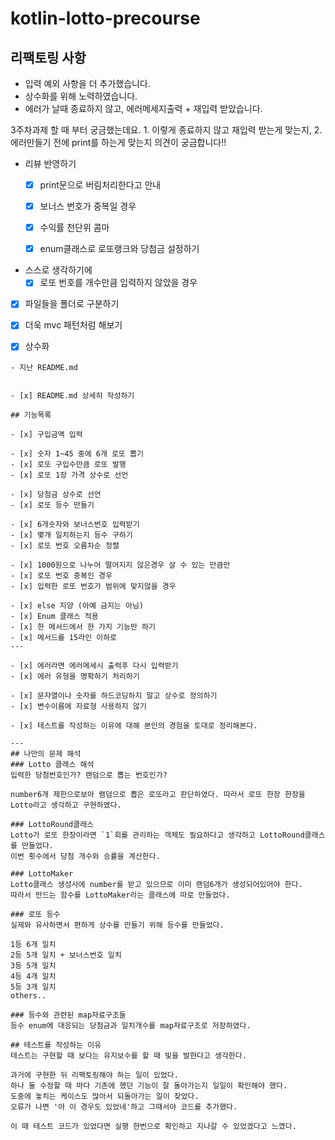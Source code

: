 # kotlin-lotto-precourse

## 리팩토링 사항
- 입력 예외 사항을 더 추가했습니다.
- 상수화를 위해 노력하였습니다.
- 에러가 날때 종료하지 않고, 에러메세지출력 + 재입력 받았습니다.

3주차과제 할 때 부터 궁금했는데요. 1. 이렇게 종료하지 않고 재입력 받는게 맞는지, 2. 에러만들기 전에 print를 하는게 맞는지 의견이 궁금합니다!!

- 리뷰 반영하기
  - [x] print문으로 버림처리한다고 안내
  - [x] 보너스 번호가 중복일 경우
  - [x] 수익률 천단위 콤마
  - [x] enum클래스로 로또랭크와 당첨금 설정하기


- 스스로 생각하기에
  -[x] 로또 번호를 개수만큼 입력하지 않았을 경우 
 - [x] 파일들을 폴더로 구분하기
 - [x] 더욱 mvc 패턴처럼 해보기
 - [x] 상수화


```
- 지난 README.md


- [x] README.md 상세히 작성하기

## 기능목록

- [x] 구입금액 입력

- [x] 숫자 1~45 중에 6개 로또 뽑기
- [x] 로또 구입수만큼 로또 발행
- [x] 로또 1장 가격 상수로 선언

- [x] 당첨금 상수로 선언
- [x] 로또 등수 만들기

- [x] 6개숫자와 보너스번호 입력받기
- [x] 몇개 일치하는지 등수 구하기
- [x] 로또 번호 오름차순 정렬
  
- [x] 1000원으로 나누어 떨어지지 않은경우 살 수 있는 만큼만
- [x] 로또 번호 중복인 경우
- [x] 입력한 로또 번호가 범위에 맞지않을 경우
  
- [x] else 지양 (아예 금지는 아님)
- [x] Enum 클래스 적용
- [x] 한 메서드에서 한 가지 기능만 하기
- [x] 메서드를 15라인 이하로
---
  
- [x] 에러라면 에러메세시 출력후 다시 입력받기
- [x] 에러 유형을 명확하기 처리하기

- [x] 문자열이나 숫자를 하드코딩하지 말고 상수로 정의하기
- [x] 변수이름에 자료형 사용하지 않기

- [x] 테스트를 작성하는 이유에 대해 본인의 경험을 토대로 정리해본다.

---
## 나만의 문제 해석
### Lotto 클래스 해석
입력한 당첨번호인가? 랜덤으로 뽑는 번호인가?

number6개 제한으로보아 램덤으로 뽑은 로또라고 판단하였다. 따라서 로또 한장 한장을 Lotto라고 생각하고 구현하였다.

### LottoRound클래스
Lotto가 로또 한장이라면 `1`회를 관리하는 객체도 필요하다고 생각하고 LottoRound클래스를 만들었다.
이번 횟수에서 당첨 개수와 승률을 계산한다.

### LottoMaker
Lotto클래스 생성사에 number를 받고 있으므로 이미 랜덤6개가 생성되어있어야 한다.
따라서 만드는 함수를 LottoMaker라는 클래스에 따로 만들었다.

### 로또 등수
실제와 유사하면서 편하게 상수를 만들기 위해 등수를 만들었다.

1등 6개 일치
2등 5개 일치 + 보너스번호 일치
3등 5개 일치
4등 4개 일치
5등 3개 일치
others..

### 등수와 관련된 map자료구조들
등수 enum에 대응되는 당첨금과 일치개수를 map자료구조로 저장하였다.

## 테스트를 작성하는 이유
테스트는 구현할 때 보다는 유지보수를 할 때 빛을 발한다고 생각한다.

과거에 구현한 뒤 리팩토링해야 하는 일이 있었다. 
하나 둘 수정할 때 마다 기존에 했던 기능이 잘 돌아가는지 일일이 확인해야 했다. 
도중에 놓치는 케이스도 많아서 되돌아가는 일이 잦았다. 
오류가 나면 '아 이 경우도 있었네'하고 그때서야 코드를 추가했다.

이 때 테스트 코드가 있었다면 실행 한번으로 확인하고 지나갈 수 있었겠다고 느꼈다.


```
